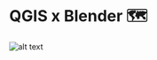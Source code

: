 # QGIS x Blender :world_map:
![alt text](https://chloepochon.github.io/3D/topographie/jpg/bretagne.png)
